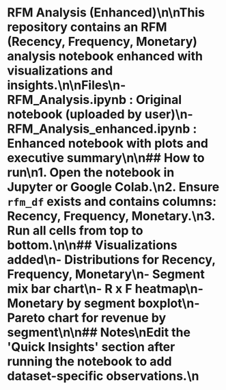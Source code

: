 # RFM Analysis (Enhanced)\n\nThis repository contains an RFM (Recency, Frequency, Monetary) analysis notebook enhanced with visualizations and insights.\n\n**Files**\n- RFM_Analysis.ipynb : Original notebook (uploaded by user)\n- RFM_Analysis_enhanced.ipynb : Enhanced notebook with plots and executive summary\n\n## How to run\n1. Open the notebook in Jupyter or Google Colab.\n2. Ensure `rfm_df` exists and contains columns: Recency, Frequency, Monetary.\n3. Run all cells from top to bottom.\n\n## Visualizations added\n- Distributions for Recency, Frequency, Monetary\n- Segment mix bar chart\n- R x F heatmap\n- Monetary by segment boxplot\n- Pareto chart for revenue by segment\n\n## Notes\nEdit the 'Quick Insights' section after running the notebook to add dataset-specific observations.\n
